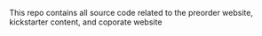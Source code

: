 This repo contains all source code related to the preorder website, kickstarter content, and coporate website
